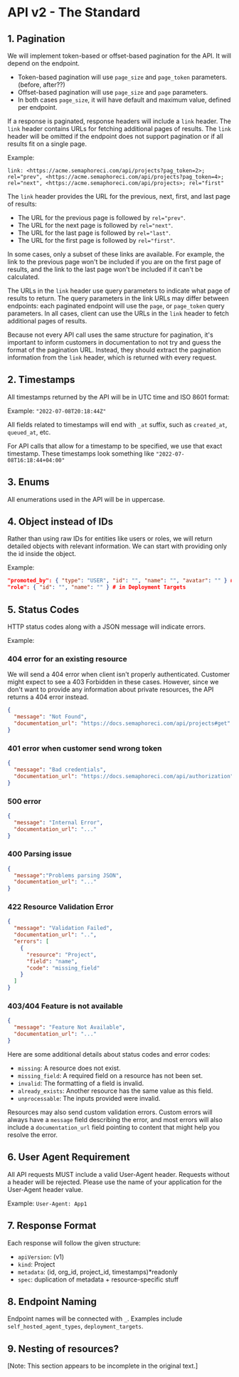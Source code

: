 # API v2 - The Standard

## 1. Pagination

We will implement token-based or offset-based pagination for the API. It will depend on the endpoint.

- Token-based pagination will use `page_size` and `page_token` parameters. (before, after??)
- Offset-based pagination will use `page_size` and `page` parameters.
- In both cases `page_size`, it will have default and maximum value, defined per endpoint.

If a response is paginated, response headers will include a `link` header. The `link` header contains URLs for fetching additional pages of results. The `link` header will be omitted if the endpoint does not support pagination or if all results fit on a single page.

Example:
```
link: <https://acme.semaphoreci.com/api/projects?pag_token=2>; rel="prev", <https://acme.semaphoreci.com/api/projects?pag_token=4>; rel="next", <https://acme.semaphoreci.com/api/projects>; rel="first"
```

The `link` header provides the URL for the previous, next, first, and last page of results:

- The URL for the previous page is followed by `rel="prev"`.
- The URL for the next page is followed by `rel="next"`.
- The URL for the last page is followed by `rel="last"`.
- The URL for the first page is followed by `rel="first"`.

In some cases, only a subset of these links are available. For example, the link to the previous page won't be included if you are on the first page of results, and the link to the last page won't be included if it can't be calculated.

The URLs in the `link` header use query parameters to indicate what page of results to return. The query parameters in the link URLs may differ between endpoints: each paginated endpoint will use the `page`, or `page_token` query parameters. In all cases, client can use the URLs in the `link` header to fetch additional pages of results.

Because not every API call uses the same structure for pagination, it's important to inform customers in documentation to not try and guess the format of the pagination URL. Instead, they should extract the pagination information from the `link` header, which is returned with every request. 

## 2. Timestamps

All timestamps returned by the API will be in UTC time and ISO 8601 format:

Example: `"2022-07-08T20:18:44Z"`

All fields related to timestamps will end with `_at` suffix, such as `created_at`, `queued_at`, etc. 

For API calls that allow for a timestamp to be specified, we use that exact timestamp.
These timestamps look something like `"2022-07-08T16:18:44+04:00"`

## 3. Enums

All enumerations used in the API will be in uppercase.

## 4. Object instead of IDs

Rather than using raw IDs for entities like users or roles, we will return detailed objects with relevant information. We can start with providing only the id inside the object.

Example: 
```json
"promoted_by": { "type": "USER", "id": "", "name": "", "avatar": "" } # in pipelines
"role": { "id": "", "name": "" } # in Deployment Targets
```

## 5. Status Codes

HTTP status codes along with a JSON message will indicate errors. 

Example:

### 404 error for an existing resource

We will send a 404 error when client isn't properly authenticated. Customer might expect to see a 403 Forbidden in these cases. However, since we don't want to provide any information about private resources, the API returns a 404 error instead.

```json
{
  "message": "Not Found",
  "documentation_url": "https://docs.semaphoreci.com/api/projects#get"
}
```

### 401 error when customer send wrong token

```json
{
  "message": "Bad credentials",
  "documentation_url": "https://docs.semaphoreci.com/api/authorization"
}
```

### 500 error

```json
{
  "message": "Internal Error",
  "documentation_url": "..."
}
```

### 400 Parsing issue

```json
{
  "message":"Problems parsing JSON",
  "documentation_url": "..."
}
```

### 422 Resource Validation Error

```json
{
  "message": "Validation Failed",
  "documentation_url": "..",
  "errors": [
    {
      "resource": "Project",
      "field": "name",
      "code": "missing_field"
    }
  ]
}
```

### 403/404 Feature is not available

```json
{
  "message": "Feature Not Available",
  "documentation_url": "..."
}
```

Here are some additional details about status codes and error codes:

- `missing`: A resource does not exist.
- `missing_field`: A required field on a resource has not been set.
- `invalid`: The formatting of a field is invalid.
- `already_exists`: Another resource has the same value as this field.
- `unprocessable`: The inputs provided were invalid.

Resources may also send custom validation errors. Custom errors will always have a `message` field describing the error, and most errors will also include a `documentation_url` field pointing to content that might help you resolve the error.

## 6. User Agent Requirement

All API requests MUST include a valid User-Agent header. Requests without a header will be rejected. Please use the name of your application for the User-Agent header value.

Example: `User-Agent: App1`

## 7. Response Format

Each response will follow the given structure:

- `apiVersion`: (v1)
- `kind`: Project
- `metadata`: (id, org_id, project_id, timestamps)*readonly
- `spec`: duplication of metadata + resource-specific stuff

## 8. Endpoint Naming

Endpoint names will be connected with `_`. Examples include `self_hosted_agent_types`, `deployment_targets`.

## 9. Nesting of resources?

[Note: This section appears to be incomplete in the original text.]
